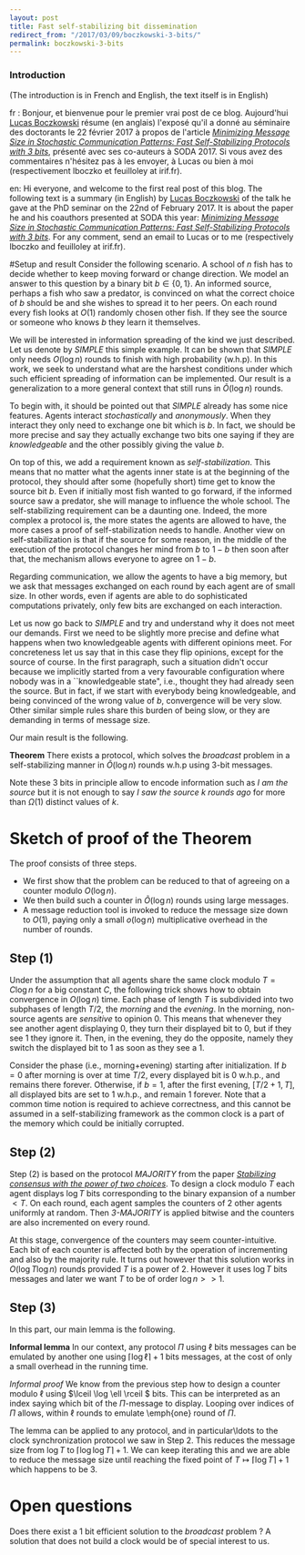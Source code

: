 ```yaml
---
layout: post
title: Fast self-stabilizing bit dissemination
redirect_from: "/2017/03/09/boczkowski-3-bits/"
permalink: boczkowski-3-bits
---
```


### Introduction
(The introduction is in French and English, the text itself is in English)

fr : Bonjour, et bienvenue pour le premier vrai post de ce blog. Aujourd'hui [Lucas Boczkowski](ttps://www.irif.fr/~lboczko/) résume (en anglais) l'exposé qu'il a donné au séminaire des doctorants le 22 février 2017 à propos de l'article [*Minimizing Message Size in Stochastic Communication Patterns: Fast Self-Stabilizing Protocols with 3 bits*](https://arxiv.org/abs/1602.04419), présenté avec ses co-auteurs à SODA 2017. Si vous avez des commentaires n'hésitez pas à les envoyer, à Lucas ou bien à moi (respectivement lboczko et feuilloley at irif.fr).

en: Hi everyone, and welcome to the first real post of this blog. The following text is a summary (in English) by [Lucas Boczkowski](ttps://www.irif.fr/~lboczko/) of the talk he gave at the PhD seminar on the 22nd of February 2017. It is about the paper he and his coauthors presented at SODA this year: [*Minimizing Message Size in Stochastic Communication Patterns: Fast Self-Stabilizing Protocols with 3 bits*](https://arxiv.org/abs/1602.04419). For any comment, send an email to Lucas or to me (respectively lboczko and feuilloley at irif.fr).

#Setup and result
Consider the following scenario.
A school of $n$ fish has to decide whether to keep moving forward or change direction. We model an answer to this question by a binary bit $b \in \{0,1\}$.
An informed source, perhaps a fish who saw a predator, is convinced on what the correct choice of $b$ should be and she wishes to spread  it to her peers. On each round every fish looks at $O(1)$ randomly chosen other fish.
If they see the source or someone who knows $b$ they learn it themselves.

We will be interested in information spreading of the kind we just described.
Let us denote  by *SIMPLE* this simple example. It can be shown that *SIMPLE* only needs $O(\log n)$ rounds to finish with high probability (w.h.p). 
In this work, we seek to understand what are the harshest conditions under which such efficient spreading of information can be implemented.
Our result is a generalization to a more general context that still runs in $\tilde{O}(\log n)$ rounds.

To begin with, it should be pointed out that *SIMPLE* already has some nice features. Agents interact *stochastically* and *anonymously*. When they interact they only need to exchange one bit which is $b$. In fact, we should be more precise and say they actually exchange two bits one saying if they are *knowledgeable* and the other possibly giving the value $b$. 

On top of this, we add a requirement known as *self-stabilization*. This means that no matter what the agents inner state is at the beginning of the protocol, they should after some (hopefully short) time get to know the source bit $b$. Even if initially most fish wanted to go forward, if the informed source saw a predator, she will manage to influence the whole school.
The self-stabilizing requirement  can be a daunting one. Indeed, the more complex a protocol is, the more states the agents are allowed to have, the more cases a proof of self-stabilization needs to handle.
Another view on self-stabilization is that if the source for some reason, in the middle of the execution of the protocol changes her mind from $b$ to $1-b$ then soon after that, the mechanism allows everyone to agree on $1-b$.

Regarding communication, we allow the agents to have a big memory, but we ask that messages exchanged on each round by each agent are of small size. 
In other words, 
even if agents are able to do sophisticated computations privately, only few bits are exchanged on each interaction.

Let us now go back to *SIMPLE* and try and understand why it does not meet our demands. 
First we need to be slightly more precise and define what happens when two knowledgeable agents with different opinions meet. For concreteness let us say that in this case they flip opinions, except for the source of course. In the first paragraph, such a situation didn't occur because we implicitly started from a very favourable configuration where nobody was in a ``knowledgeable state", i.e., thought they had already seen the source.
But in fact, if we start with everybody being knowledgeable, and being convinced of the wrong value of $b$, convergence will be very slow. Other similar simple rules share this burden of being slow, or they are demanding in terms of message size.

Our main result is the following.

**Theorem**
 There exists a  protocol, which solves the *broadcast* problem in a self-stabilizing manner in $\tilde{O}(\log n)$ rounds w.h.p using $3$-bit messages.

Note these $3$ bits in principle allow to encode information such as *I am the source* but it is not enough to say *I saw the source $k$ rounds ago* for more than $\Omega(1)$ distinct values of $k$.

# Sketch of proof of the Theorem

The proof consists of three steps.

* We first show that the problem can be reduced to that of agreeing on a counter modulo $O(\log n)$.
* We then build such a counter  in $\tilde{O}(\log n)$ rounds using large messages.
* A message reduction tool is invoked to reduce the message size down to $O(1)$, paying only a small $o(\log n)$ multiplicative overhead in the number of rounds.

## Step $(1)$ 
	
Under the assumption that all agents share the same clock modulo $T = C \log n$ for a big constant $C$, the following trick shows how to obtain convergence  in $O(\log n)$ time. Each phase of length $T$ is subdivided into two subphases of length $T/2$, the *morning* and the *evening*. In the morning, non-source agents are *sensitive* to opinion $0$. This means that whenever they see another agent displaying $0$, they turn their displayed bit to $0$, but if they see $1$ they ignore it. Then, in the evening, they do the opposite, namely they switch the displayed bit to $1$ as soon as they see a $1$. 

Consider the phase (i.e., morning+evening) starting after initialization.  If $b=0$ after morning is over at time $T/2$, every displayed bit is $0$ w.h.p., and remains there forever. Otherwise, if $b=1$, after the first evening, $[T/2+1, T]$, all displayed bits are set to $1$ w.h.p., and remain $1$ forever. Note that a common time notion is required to achieve correctness, and this cannot be assumed in a self-stabilizing framework as the common clock is a part of the memory which could be initially corrupted.

## Step $(2)$
Step $(2)$ is based on the protocol *MAJORITY* from the paper *[Stabilizing consensus with the power of two choices](http://vesta.informatik.rwth-aachen.de/opus/volltexte/2010/2429/pdf/09371.ScheidelerChristian.Paper.2429.pdf)*. To design a clock modulo $T$ each agent displays $\log T$ bits corresponding to the binary expansion of a number $< T$. On each round, each agent samples the counters of $2$ other agents uniformly at random. Then *3-MAJORITY* is applied bitwise and the counters are also incremented on every round. 

At this stage, convergence of the counters may seem counter-intuitive. Each bit of each counter is affected both by the operation of incrementing and also by the majority rule. It turns out however that this solution works in $O(\log T \log n)$ rounds provided $T$ is a power of $2$. However it uses $\log T$ bits messages and later we want $T$ to be of order $\log  n >> 1$.

## Step $(3)$

In this part, our main lemma is the following.

**Informal lemma**
In our context, any protocol  $\Pi$ using $\ell$ bits messages can be emulated by another one using $\lceil \log \ell \rceil +1$ bits messages, at the cost of only a small overhead in the running time.

*Informal proof*
We know from the previous step how to design a counter modulo $\ell$ using $\lceil \log \ell \rceil $ bits. This can be interpreted as an index saying which bit of the $\Pi$-message  to display. Looping over indices of $\Pi$ allows, within $\ell$ rounds to emulate \emph{one} round of $\Pi$.

The lemma can be applied to any protocol, and in particular\ldots to the clock synchronization protocol we saw in Step $2$. This reduces the message size from $\log T$ to $\lceil \log \log T\rceil +1$. We can keep iterating this and
we are able to reduce the message size until reaching the fixed point of $T \mapsto \lceil \log T \rceil + 1$ which happens to be $3$.

# Open questions
Does there exist a $1$ bit efficient solution to the *broadcast* problem ? A solution that does not build a clock would be of special interest to us. 
